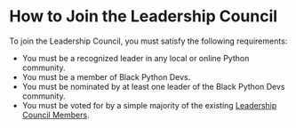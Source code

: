 # How to Join the Leadership Council

To join the Leadership Council, you must satisfy the following requirements:

* You must be a recognized leader in any local or online Python community.
* You must be a member of Black Python Devs.
* You must be nominated by at least one leader of the Black Python Devs community.
* You must be voted for by a simple majority of the existing [Leadership Council Members](https://github.com/BlackPythonDevs/blackpythondevs/blob/main/roles/leadership-councilmembers.md).

